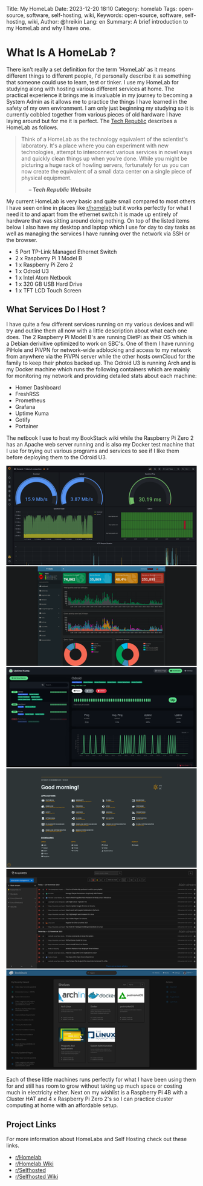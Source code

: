Title: My HomeLab
Date: 2023-12-20 18:10
Category: homelab
Tags: open-source, software, self-hosting, wiki,
Keywords: open-source, software, self-hosting, wiki,
Author: @hreikin
Lang: en
Summary: A brief introduction to my HomeLab and why I have one.

# What Is A HomeLab ?

There isn't really a set definition for the term 'HomeLab' as it means different things to different people, I'd personally describe it as something that someone could use to learn, test or tinker. I use my HomeLab for studying along with hosting various different services at home. The practical experience it brings me is invaluable in my journey to becoming a System Admin as it allows me to practice the things I have learned in the safety of my own environment. I am only just beginning my studying so it is currently cobbled together from various pieces of old hardware I have laying around but for me it is perfect. The [Tech Republic](https://www.techrepublic.com/) describes a HomeLab as follows.

>Think of a HomeLab as the technology equivalent of the scientist's laboratory. It's a place where you can experiment with new technologies, attempt to interconnect various services in novel ways and quickly clean things up when you're done. While you might be picturing a huge rack of howling servers, fortunately for us you can now create the equivalent of a small data center on a single piece of physical equipment.
>
> &nbsp;&nbsp;&nbsp;&nbsp; **<cite>&ndash; Tech Republic Website</cite>**

My current HomeLab is very basic and quite small compared to most others I have seen online in places like [r/homelab](https://www.reddit.com/r/homelab/) but it works perfectly for what I need it to and apart from the ethernet switch it is made up entirely of hardware that was sitting around doing nothing. On top of the listed items below I also have my desktop and laptop which I use for day to day tasks as well as managing the services I have running over the network via SSH or the browser.

- 5 Port TP-Link Managed Ethernet Switch
- 2 x Raspberry Pi 1 Model B
- 1 x Raspberry Pi Zero 2
- 1 x Odroid U3
- 1 x Intel Atom Netbook
- 1 x 320 GB USB Hard Drive
- 1 x TFT LCD Touch Screen

## What Services Do I Host ?

I have quite a few different services running on my various devices and will try and outline them all now with a little description about what each one does. The 2 Raspberry Pi Model B's are running DietPi as their OS which is a Debian derivitive optimized to work on SBC's. One of them I have running PiHole and PiVPN for network-wide adblocking and access to my network from anywhere via the PiVPN server while the other hosts ownCloud for the family to keep their photos backed up. The Odroid U3 is running Arch and is my Docker machine which runs the following containers which are mainly for monitoring my network and providing detailed stats about each machine:

- Homer Dashboard
- FreshRSS
- Prometheus
- Grafana
- Uptime Kuma
- Gotify
- Portainer

The netbook I use to host my BookStack wiki while the Raspberry Pi Zero 2 has an Apache web server running and is also my Docker test machine that I use for trying out various programs and services to see if I like them before deploying them to the Odroid U3.

<a href="/images/home-lab-01.png" target="_blank">
    <img src="/images/home-lab-01.png" />
</a>
<a href="/images/home-lab-02.png" target="_blank">
    <img src="/images/home-lab-02.png" />
</a>
<a href="/images/home-lab-03.png" target="_blank">
    <img src="/images/home-lab-03.png" />
</a>
<a href="/images/home-lab-04.png" target="_blank">
    <img src="/images/home-lab-04.png" />
</a>
<a href="/images/home-lab-05.png" target="_blank">
    <img src="/images/home-lab-05.png" />
</a>
<a href="/images/home-lab-06.png" target="_blank">
    <img src="/images/home-lab-06.png" />
</a>

Each of these little machines runs perfectly for what I have been using them for and still has room to grow without taking up much space or costing much in electricity either. Next on my wishlist is a Raspberry Pi 4B with a Cluster HAT and 4 x Raspberry Pi Zero 2's so I can practice cluster computing at home with an affordable setup.

## Project Links

For more information about HomeLabs and Self Hosting check out these links.

- [r/Homelab](https://www.reddit.com/r/homelab/)
- [r/Homelab Wiki](https://www.reddit.com/r/homelab/wiki/index)
- [r/Selfhosted](https://www.reddit.com/r/selfhosted/)
- [r/Selfhosted Wiki](https://www.reddit.com/r/selfhosted/wiki/index)
